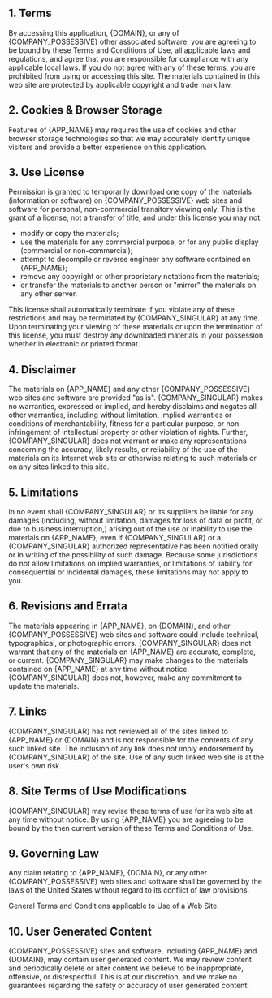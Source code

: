 <webui-data data-page-title="{APP_NAME} Terms & Conditions"></webui-data>

## 1. Terms

<webui-page-segment>

By accessing this application, {DOMAIN}, or any of {COMPANY_POSSESSIVE} other associated software, you are agreeing to be bound by these Terms and Conditions of Use, all applicable laws and regulations, and agree that you are responsible for compliance with any applicable local laws. If you do not agree with any of these terms, you are prohibited from using or accessing this site. The materials contained in this web site are protected by applicable copyright and trade mark law.

</webui-page-segment>

## 2. Cookies & Browser Storage

<webui-page-segment>

Features of {APP_NAME} may requires the use of cookies and other browser storage technologies so that we may accurately identify unique visitors and provide a better experience on this application.

</webui-page-segment>

## 3. Use License

<webui-page-segment>

Permission is granted to temporarily download one copy of the materials (information or software) on {COMPANY_POSSESSIVE} web sites and software for personal, non-commercial transitory viewing only. This is the grant of a license, not a transfer of title, and under this license you may not:

- modify or copy the materials;
- use the materials for any commercial purpose, or for any public display (commercial or non-commercial);
- attempt to decompile or reverse engineer any software contained on {APP_NAME};
- remove any copyright or other proprietary notations from the materials;
- or transfer the materials to another person or "mirror" the materials on any other server.

This license shall automatically terminate if you violate any of these restrictions and may be terminated by {COMPANY_SINGULAR} at any time. Upon terminating your viewing of these materials or upon the termination of this license, you must destroy any downloaded materials in your possession whether in electronic or printed format.

</webui-page-segment>

## 4. Disclaimer

<webui-page-segment>

The materials on {APP_NAME} and any other {COMPANY_POSSESSIVE} web sites and software are provided "as is". {COMPANY_SINGULAR} makes no warranties, expressed or implied, and hereby disclaims and negates all other warranties, including without limitation, implied warranties or conditions of merchantability, fitness for a particular purpose, or non-infringement of intellectual property or other violation of rights. Further, {COMPANY_SINGULAR} does not warrant or make any representations concerning the accuracy, likely results, or reliability of the use of the materials on its Internet web site or otherwise relating to such materials or on any sites linked to this site.

</webui-page-segment>

## 5. Limitations

<webui-page-segment>

In no event shall {COMPANY_SINGULAR} or its suppliers be liable for any damages (including, without limitation, damages for loss of data or profit, or due to business interruption,) arising out of the use or inability to use the materials on {APP_NAME}, even if {COMPANY_SINGULAR} or a {COMPANY_SINGULAR} authorized representative has been notified orally or in writing of the possibility of such damage. Because some jurisdictions do not allow limitations on implied warranties, or limitations of liability for consequential or incidental damages, these limitations may not apply to you.

</webui-page-segment>

## 6. Revisions and Errata

<webui-page-segment>

The materials appearing in {APP_NAME}, on {DOMAIN}, and other {COMPANY_POSSESSIVE} web sites and software could include technical, typographical, or photographic errors. {COMPANY_SINGULAR} does not warrant that any of the materials on {APP_NAME} are accurate, complete, or current. {COMPANY_SINGULAR} may make changes to the materials contained on {APP_NAME} at any time without notice. {COMPANY_SINGULAR} does not, however, make any commitment to update the materials.

</webui-page-segment>

## 7. Links

<webui-page-segment>

{COMPANY_SINGULAR} has not reviewed all of the sites linked to {APP_NAME} or {DOMAIN} and is not responsible for the contents of any such linked site. The inclusion of any link does not imply endorsement by {COMPANY_SINGULAR} of the site. Use of any such linked web site is at the user's own risk.

</webui-page-segment>

## 8. Site Terms of Use Modifications

<webui-page-segment>

{COMPANY_SINGULAR} may revise these terms of use for its web site at any time without notice. By using {APP_NAME} you are agreeing to be bound by the then current version of these Terms and Conditions of Use.

</webui-page-segment>

## 9. Governing Law

<webui-page-segment>

Any claim relating to {APP_NAME}, {DOMAIN}, or any other {COMPANY_POSSESSIVE} web sites and software shall be governed by the laws of the United States without regard to its conflict of law provisions.

General Terms and Conditions applicable to Use of a Web Site.

</webui-page-segment>

## 10. User Generated Content

<webui-page-segment>

{COMPANY_POSSESSIVE} sites and software, including {APP_NAME} and {DOMAIN}, may contain user generated content. We may review content and periodically delete or alter content we believe to be inappropriate, offensive, or disrespectful. This is at our discretion, and we make no guarantees regarding the safety or accuracy of user generated content.

</webui-page-segment>
